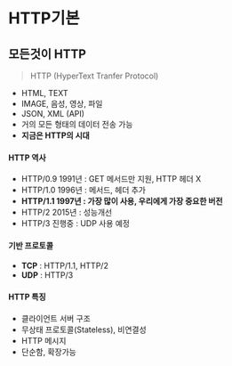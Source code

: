 # HTTP기본

## 모든것이 HTTP

> HTTP (HyperText Tranfer Protocol)

* HTML, TEXT
* IMAGE, 음성, 영상, 파일
* JSON, XML (API)
* 거의 모든 형태의 데이터 전송 가능
* **지금은 HTTP의 시대**



#### HTTP 역사

* HTTP/0.9 1991년 : GET 메서드만 지원, HTTP 헤더 X
* HTTP/1.0 1996년 : 메서드, 헤더 추가
* **HTTP/1.1 1997년 : 가장 많이 사용, 우리에게 가장 중요한 버전**
* HTTP/2 2015년 : 성능개선
* HTTP/3 진행중 : UDP 사용 예정



#### 기반 프로토콜

* **TCP** : HTTP/1.1, HTTP/2
* **UDP** : HTTP/3



#### HTTP 특징

* 클라이언트 서버 구조
* 무상태 프로토콜(Stateless), 비연결성
* HTTP 메시지
* 단순함, 확장가능



